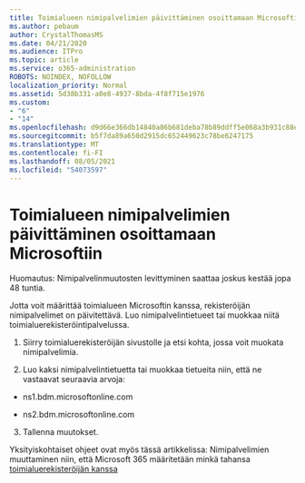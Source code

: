 ```yaml
---
title: Toimialueen nimipalvelimien päivittäminen osoittamaan Microsoftiin
ms.author: pebaum
author: CrystalThomasMS
ms.date: 04/21/2020
ms.audience: ITPro
ms.topic: article
ms.service: o365-administration
ROBOTS: NOINDEX, NOFOLLOW
localization_priority: Normal
ms.assetid: 5d38b331-a0e8-4937-8bda-4f8f715e1976
ms.custom:
- "6"
- "14"
ms.openlocfilehash: d9d66e366db14840a86b681deba78b89ddff5e068a3b931c88e493d2ec791b10
ms.sourcegitcommit: b5f7da89a650d2915dc652449623c78be6247175
ms.translationtype: MT
ms.contentlocale: fi-FI
ms.lasthandoff: 08/05/2021
ms.locfileid: "54073597"
---
```

# <a name="update-your-domain-nameservers-to-point-to-microsoft"></a>Toimialueen nimipalvelimien päivittäminen osoittamaan Microsoftiin

Huomautus: Nimipalvelinmuutosten levittyminen saattaa joskus kestää jopa 48 tuntia.
  
Jotta voit määrittää toimialueen Microsoftin kanssa, rekisteröijän nimipalvelimet on päivitettävä. Luo nimipalvelintietueet tai muokkaa niitä toimialuerekisteröintipalvelussa.
  
1. Siirry toimialuerekisteröijän sivustolle ja etsi kohta, jossa voit muokata nimipalvelimia.

2. Luo kaksi nimipalvelintietuetta tai muokkaa tietueita niin, että ne vastaavat seuraavia arvoja:

  - ns1.bdm.microsoftonline.com

  - ns2.bdm.microsoftonline.com

3. Tallenna muutokset.

Yksityiskohtaiset ohjeet ovat myös tässä artikkelissa: Nimipalvelimien muuttaminen niin, että Microsoft 365 määritetään minkä tahansa [toimialuerekisteröijän kanssa](https://docs.microsoft.com/microsoft-365/admin/get-help-with-domains/change-nameservers-at-any-domain-registrar)
  